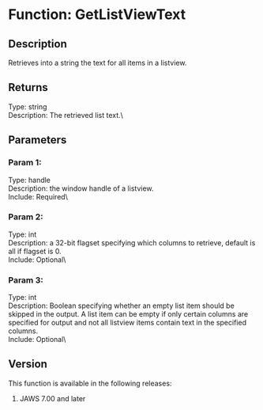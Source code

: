 # Function: GetListViewText

## Description

Retrieves into a string the text for all items in a listview.

## Returns

Type: string\
Description: The retrieved list text.\

## Parameters

### Param 1:

Type: handle\
Description: the window handle of a listview.\
Include: Required\

### Param 2:

Type: int\
Description: a 32-bit flagset specifying which columns to retrieve,
default is all if flagset is 0.\
Include: Optional\

### Param 3:

Type: int\
Description: Boolean specifying whether an empty list item should be
skipped in the output. A list item can be empty if only certain columns
are specified for output and not all listview items contain text in the
specified columns.\
Include: Optional\

## Version

This function is available in the following releases:

1.  JAWS 7.00 and later
